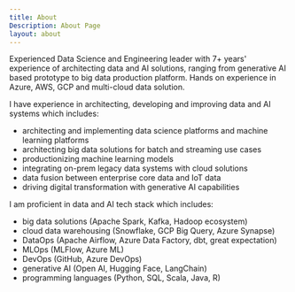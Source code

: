```yaml
---
title: About
Description: About Page
layout: about
---
```


Experienced Data Science and Engineering leader with 7+ years' experience of architecting data and AI solutions, ranging from generative AI based prototype to big data production platform. Hands on experience in Azure, AWS, GCP and multi-cloud data solution.  
  
I have experience in architecting, developing and improving data and AI systems which includes: 
- architecting and implementing data science platforms and machine learning platforms  
- architecting big data solutions for batch and streaming use cases  
- productionizing machine learning models  
- integrating on-prem legacy data systems with cloud solutions  
- data fusion between enterprise core data and IoT data  
- driving digital transformation with generative AI capabilities  
  
I am proficient in data and AI tech stack which includes:  
- big data solutions (Apache Spark, Kafka, Hadoop ecosystem)  
- cloud data warehousing (Snowflake, GCP Big Query, Azure Synapse)  
- DataOps (Apache Airflow, Azure Data Factory, dbt, great expectation)  
- MLOps (MLFlow, Azure ML)  
- DevOps (GitHub, Azure DevOps)  
- generative AI (Open AI, Hugging Face, LangChain)  
- programming languages (Python, SQL, Scala, Java, R)
